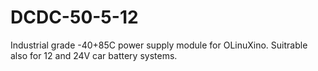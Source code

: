 # DCDC-50-5-12
Industrial grade -40+85C power supply module for OLinuXino. Suitrable also for 12 and 24V car battery systems.
